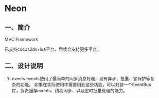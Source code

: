 
# Neon

## 一、简介

MVC Framework

已支持cocos2dx+lua平台，后续会支持更多平台。

## 二、设计说明

1. events
    events使用了最简单的同步消息处理，没有异步、批量、锁保护等复杂的功能。
    如果在实际使用中需要用到这些功能，可以封装一个EventBus库，负责缓存events、线程同步、以及定时批量处理的能力。

